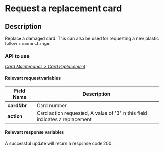 # Request a replacement card

## Description

Replace a damaged card. This can also be used for requesting a new plastic follow a name change.

### API to use 

*[Card Maintenance > Card Replacement](../api/?type=post&path=/fv_emea/v1/cardReplacement)*

#### Relevant request variables

| Field Name  | Description                                                                 |
|-------------|-----------------------------------------------------------------------------|
| **cardNbr** | Card number                                                                 |
| **action**  | Card action requested, A value of '3' in this field indicates a replacement |

#### Relevant response variables

A successful update will return a response code 200.
